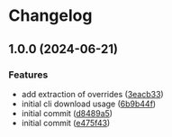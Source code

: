 # Changelog

## 1.0.0 (2024-06-21)


### Features

* add extraction of overrides ([3eacb33](https://github.com/AnthonyPorthouse/mr-packer/commit/3eacb3320e6c5e80adb480f1ef77ffb1359a403d))
* initial cli download usage ([6b9b44f](https://github.com/AnthonyPorthouse/mr-packer/commit/6b9b44f25ccb88f0d427efbd3e77abc104cc579a))
* initial commit ([d8489a5](https://github.com/AnthonyPorthouse/mr-packer/commit/d8489a54b241a2e769c5b84a584aecd099470b4d))
* initial commit ([e475f43](https://github.com/AnthonyPorthouse/mr-packer/commit/e475f431f0160ac755df59d8467dd3755ff5f5c7))
